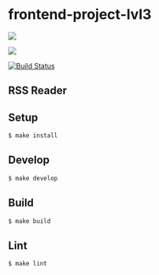 # frontend-project-lvl3

<a href="https://codeclimate.com/github/georg3103/frontend-project-lvl3/maintainability"><img src="https://api.codeclimate.com/v1/badges/a94d4ab9875f7853ca35/maintainability" /></a>

<a href="https://codeclimate.com/github/georg3103/frontend-project-lvl3/test_coverage"><img src="https://api.codeclimate.com/v1/badges/a94d4ab9875f7853ca35/test_coverage" /></a>

[![Build Status](https://travis-ci.org/georg3103/frontend-project-lvl3.svg?branch=master)](https://travis-ci.org/github/georg3103/frontend-project-lvl3)

## RSS Reader

## Setup

```sh
$ make install
```

## Develop

```sh
$ make develop
```

## Build

```sh
$ make build
```

## Lint

```sh
$ make lint
```